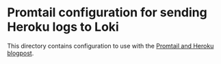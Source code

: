 # Promtail configuration for sending Heroku logs to Loki

This directory contains configuration to use with the [Promtail and Heroku blogpost](https://grafana.com/blog/2022/09/19/how-to-easily-configure-grafana-loki-and-promtail-to-receive-logs-from-heroku/).

